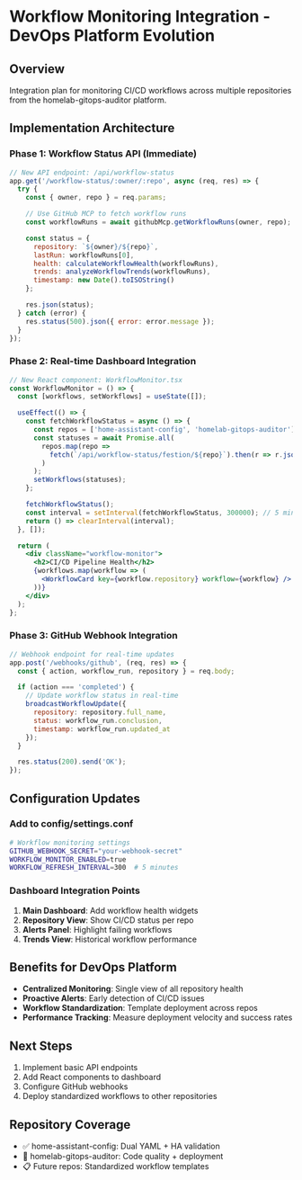 # Workflow Monitoring Integration - DevOps Platform Evolution

## Overview
Integration plan for monitoring CI/CD workflows across multiple repositories from the homelab-gitops-auditor platform.

## Implementation Architecture

### Phase 1: Workflow Status API (Immediate)
```javascript
// New API endpoint: /api/workflow-status
app.get('/workflow-status/:owner/:repo', async (req, res) => {
  try {
    const { owner, repo } = req.params;

    // Use GitHub MCP to fetch workflow runs
    const workflowRuns = await githubMcp.getWorkflowRuns(owner, repo);

    const status = {
      repository: `${owner}/${repo}`,
      lastRun: workflowRuns[0],
      health: calculateWorkflowHealth(workflowRuns),
      trends: analyzeWorkflowTrends(workflowRuns),
      timestamp: new Date().toISOString()
    };

    res.json(status);
  } catch (error) {
    res.status(500).json({ error: error.message });
  }
});
```

### Phase 2: Real-time Dashboard Integration
```jsx
// New React component: WorkflowMonitor.tsx
const WorkflowMonitor = () => {
  const [workflows, setWorkflows] = useState([]);

  useEffect(() => {
    const fetchWorkflowStatus = async () => {
      const repos = ['home-assistant-config', 'homelab-gitops-auditor'];
      const statuses = await Promise.all(
        repos.map(repo =>
          fetch(`/api/workflow-status/festion/${repo}`).then(r => r.json())
        )
      );
      setWorkflows(statuses);
    };

    fetchWorkflowStatus();
    const interval = setInterval(fetchWorkflowStatus, 300000); // 5 min
    return () => clearInterval(interval);
  }, []);

  return (
    <div className="workflow-monitor">
      <h2>CI/CD Pipeline Health</h2>
      {workflows.map(workflow => (
        <WorkflowCard key={workflow.repository} workflow={workflow} />
      ))}
    </div>
  );
};
```

### Phase 3: GitHub Webhook Integration
```javascript
// Webhook endpoint for real-time updates
app.post('/webhooks/github', (req, res) => {
  const { action, workflow_run, repository } = req.body;

  if (action === 'completed') {
    // Update workflow status in real-time
    broadcastWorkflowUpdate({
      repository: repository.full_name,
      status: workflow_run.conclusion,
      timestamp: workflow_run.updated_at
    });
  }

  res.status(200).send('OK');
});
```

## Configuration Updates

### Add to config/settings.conf
```bash
# Workflow monitoring settings
GITHUB_WEBHOOK_SECRET="your-webhook-secret"
WORKFLOW_MONITOR_ENABLED=true
WORKFLOW_REFRESH_INTERVAL=300  # 5 minutes
```

### Dashboard Integration Points
1. **Main Dashboard**: Add workflow health widgets
2. **Repository View**: Show CI/CD status per repo
3. **Alerts Panel**: Highlight failing workflows
4. **Trends View**: Historical workflow performance

## Benefits for DevOps Platform
- **Centralized Monitoring**: Single view of all repository health
- **Proactive Alerts**: Early detection of CI/CD issues
- **Workflow Standardization**: Template deployment across repos
- **Performance Tracking**: Measure deployment velocity and success rates

## Next Steps
1. Implement basic API endpoints
2. Add React components to dashboard
3. Configure GitHub webhooks
4. Deploy standardized workflows to other repositories

## Repository Coverage
- ✅ home-assistant-config: Dual YAML + HA validation
- 🔄 homelab-gitops-auditor: Code quality + deployment
- 📋 Future repos: Standardized workflow templates
